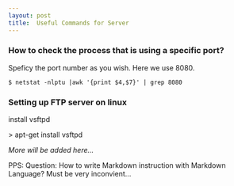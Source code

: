 ```yaml
---
layout: post
title:  Useful Commands for Server
---
```



### How to check the process that is using a specific port?

Speficy the port number as you wish. Here we use 8080.

	$ netstat -nlptu |awk '{print $4,$7}' | grep 8080
	
	
	
### Setting up FTP server on linux

install vsftpd

\> 	apt-get install vsftpd


	
	
_More will be added here..._

PPS: Question: How to write Markdown instruction with Markdown Language? Must be very inconvient...